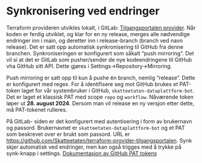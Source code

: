 # Synkronisering ved endringer

Terraform provideren utvikles lokalt, i GitLab:
[Tilgangsportalen provider](https://gitlab.skead.no/datadrevet-fremtid/terraform-providers/tilgangsportalen).
Når koden er ferdig utviklet, og klar for en ny release, merges alle nødvendige
endringer inn i main, og deretter inn i release-branch (branch ved navn
release). Det er satt opp automatisk synkronisering til GitHub fra denne
branchen. Synkroniseringen er konfigurert som såkalt “push mirroring”. Det vil
si at det er GitLab som pusher/sender de nye kodeendringene til GitHub vha
GitHub sitt API. Dette gjøres i Settings->Repository->Mirroring.

Push mirroring er satt opp til kun å pushe én branch, nemlig “release”. Dette er
konfigurert med regex. For å identifisere seg mot GitHub brukes et PAT-token
laget for vår systembruker i GitHub, `skatteetaten-dataplattform-bot`. Det er
laget et klassisk PAT med scope `repo` og `workflow`. Nåværende token løper ut
**28. august 2024**. Dersom man vil release en ny versjon etter dette, må
PAT-tokenet rulleres.

På GitLab- siden er det konfigurert med autentisering i form av brukernavn og
passord. Brukernavnet er `skatteetaten-dataplattform-bot` og et PAT som
beskrevet over er brukt som passord. URL er
<https://github.com/Skatteetaten/terraform-provider-tilgangsportalen>. Synk
skjer automatisk ved endringer, men kan også trigges med å trykke på synk-knapp
i settings.
[Dokumentasjon av GitHub PAT tokens](https://docs.github.com/en/authentication/keeping-your-account-and-data-secure/managing-your-personal-access-tokens)
